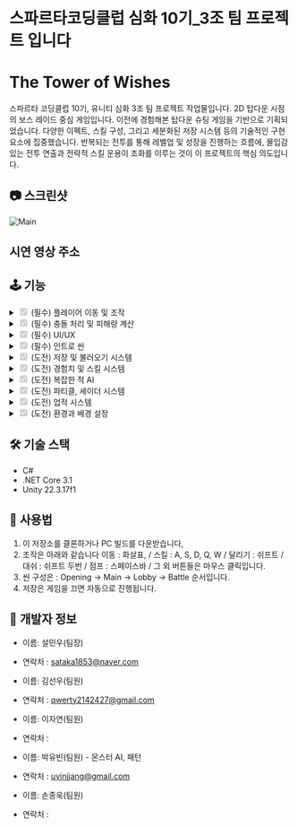 # 스파르타코딩클럽 심화 10기_3조 팀 프로젝트 입니다

# The Tower of Wishes

스파르타 코딩클럽 10기, 유니티 심화 3조 팀 프로젝트 작업물입니다.
2D 탑다운 시점의 보스 레이드 중심 게임입니다. 이전에 경험해본 탑다운 슈팅 게임을 기반으로 기획되었습니다.
다양한 이펙트, 스킬 구성, 그리고 세분화된 저장 시스템 등의 기술적인 구현 요소에 집중했습니다. 반복되는 전투를 통해 레벨업 및 성장을 진행하는 흐름에, 
몰입감 있는 전투 연출과 전략적 스킬 운용이 조화를 이루는 것이 이 프로젝트의 핵심 의도입니다.

## 📷 스크린샷

![Main](https://github.com/user-attachments/assets/ed89f164-6f10-4989-91fd-2afbd456c309)



## 시연 영상 주소


## 🕹️ 기능
<details>
<summary><input type="checkbox" checked disabled> (필수) 플레이어 이동 및 조작 </summary>

![Moving](https://github.com/user-attachments/assets/0348a4c8-80bb-47bf-8c83-bbab5ff8d0f9)

- 탑 다운 환경에 맞춰 4방향으로 애니메이션과 8방향 이동이 가능합니다.
- 점프 및 대쉬시 파티클과 이펙트가 추가되었습니다.

</details>
<details>
<summary><input type="checkbox" checked disabled> (필수) 충돌 처리 및 피해량 계산 </summary>

  ![Attack](https://github.com/user-attachments/assets/b889bd80-f0d8-495c-86bb-0c056cd86dbc)

- 플레이어 공격, 스킬, 몬스터의 각 패턴은 Collision Trigger 로 대상을 확인하여 공격을 전달합니다.

</details>
<details>
<summary><input type="checkbox" checked disabled> (필수) UI/UX </summary>

![UI](https://github.com/user-attachments/assets/5464e84b-d921-427b-aa9a-a37c859066a7)

- 체력, 마나, 경험치와 같은 기본 UI 를 구성했습니다.
- 인벤토리와 스킬트리 UI를 구현했습니다.
- 스킬 사용시 쿨타임을 확인 할 수 있는 UI를 구성했습니다.


</details>
<details>
<summary><input type="checkbox" checked disabled> (필수) 인트로 씬 </summary>

![Intro](https://github.com/user-attachments/assets/9bfcd991-fc94-460f-befb-e7b2ed2bc9aa)

- 게임의 대략적인 스토리를 알 수 있는 인트로 씬을 커스텀 씬 시스템을 개발하여 구현하였습니다.
- 카메라 컷씬, 이미지, 대화 다이얼로그 기능이 있습니다.
- 대화 씬은 DoTween을 사용하여 UX경험의 질을 상승시켰습니다.
- 대화 선택지 시스템 또한 구현되어 있습니다.
  
</details>
<details>
<summary><input type="checkbox" checked disabled> (도전) 저장 및 불러오기 시스템 </summary>

![Save](https://github.com/user-attachments/assets/c5e75f0b-0ec7-45a7-89bf-fcfa357dd7b1)


- 실시간으로 데이터를 저장하는(종료시 저장) 시스템을 구성했습니다.
- 씬 위치와 적 & 플레이어 체력, 위치값 등 모든 정보를 저장하고 불러 올 수 있습니다.
- 적이나 플레이어 데이터는 Scriptable Object로, 실시간 데이터 저장은 Json 을 사용 했습니다.


</details>
<details>
<summary><input type="checkbox" checked disabled> (도전) 경험치 및 스킬 시스템 </summary>

![Skill](https://github.com/user-attachments/assets/15caaf37-0733-4e08-9589-37bb42a90dfc)

- 적 처치시 경험치 구슬을 얻게 되고, 이를 통해 레벨업을 진행 할 수 있습니다.
- 레벨업시 스킬 포인트가 주어지고 스킬 트리에 따라 스킬을 획득 -> 사용 할 수 있습니다.


</details>
<details>
<summary><input type="checkbox" checked disabled> (도전) 복잡한 적 AI </summary>

![AI](https://github.com/user-attachments/assets/4008032f-9c65-441f-ade9-f58be739a01a)

- FSM 을 통해 적 AI 를 구성했고 상황에 맞게 공격, 회피, 추격을 진행합니다.
  
</details>
<details>
<summary><input type="checkbox" checked disabled> (도전) 파티클, 셰이더 시스템</summary>


-![Effect](https://github.com/user-attachments/assets/21134fc9-3a9b-466a-a81f-09f4c5d98d19)

- URP + 셰이더, 파티클 시스템을 이용해 게임에 여러 효과들을 추가했습니다
- 폭탄이 터질때 충격파가 발생하는 이펙트를 추가했습니다.
- 정확한 타이밍에 회피하면 주변이 회색으로 변하면서 속도가 느려지는 효과를 구현했습니다.

</details>
<details>
<summary><input type="checkbox" checked disabled> (도전) 업적 시스템 </summary>

![achive](https://github.com/user-attachments/assets/caf6ec7a-565e-418e-ba39-a1997a40e5b0)

- 특정 조건을 달성하면 상단에 보여지는 업적 시스템을 작성했습니다.

</details>
<details>
<summary><input type="checkbox" checked disabled> (도전) 환경과 배경 설정 </summary>

![Map](https://github.com/user-attachments/assets/8bf66843-9563-436e-8e9d-fbf445867d75)

- 파티클 시스템과 포스트 프로세싱을 이용하여 좀 더 풍성한 환경을 구성했습니다.

</details>


## 🛠️ 기술 스택

- C#
- .NET Core 3.1
- Unity 22.3.17f1

## 🧙 사용법

1. 이 저장소를 클론하거나 PC 빌드를 다운받습니다,
2. 조작은 아래와 같습니다
   이동 : 화살표, / 스킬 : A, S, D, Q, W / 달리기 : 쉬프트 / 대쉬 : 쉬프트 두번 / 점프 : 스페이스바 / 그 외 버튼들은 마우스 클릭입니다.
3. 씬 구성은 : Opening -> Main -> Lobby -> Battle 순서입니다.
4. 저장은 게임을 끄면 자동으로 진행됩니다.

## 🙋 개발자 정보

- 이름: 설민우(팀장)
- 연락처 : sataka1853@naver.com

- 이름: 김선우(팀원)
- 연락처 : qwerty2142427@gmail.com

 - 이름: 이자연(팀원)
- 연락처 : 

- 이름: 박유빈(팀원) - 몬스터 AI, 패턴
- 연락처 : uvinjjang@gmail.com

- 이름: 손종욱(팀원)
- 연락처 : 






